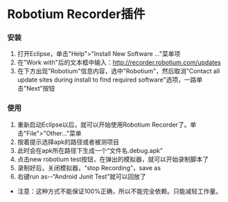 # Robotium Recorder插件
### 安装
1. 打开Eclipse，单击"Help">"Install New Software ..."菜单项
2. 在"Work with"后的文本框中输入：http://recorder.robotium.com/updates
3. 在下方出现"Robotium"信息内容，选中"Robotium"，然后取消"Contact all update sites during install to find required software"选项，一路单击"Next"按钮

### 使用
1. 重新启动Eclipse以后，就可以开始使用Robotium Recorder了。单击"File">"Other..."菜单
2. 按着提示选择apk的路径或者被测项目
3. 此时会在apk所在路径下生成一个“文件名.debug.apk”
4. 点击new robotium test按钮，在弹出的模拟器，就可以开始录制脚本了
5. 录制好后，关闭模拟器，“stop Recording”，save as
6. 右键run as--“Android Junit Test”就可以回放了

* 注意：这种方式不能保证100%正确，所以不能完全依赖。只能减轻工作量。
